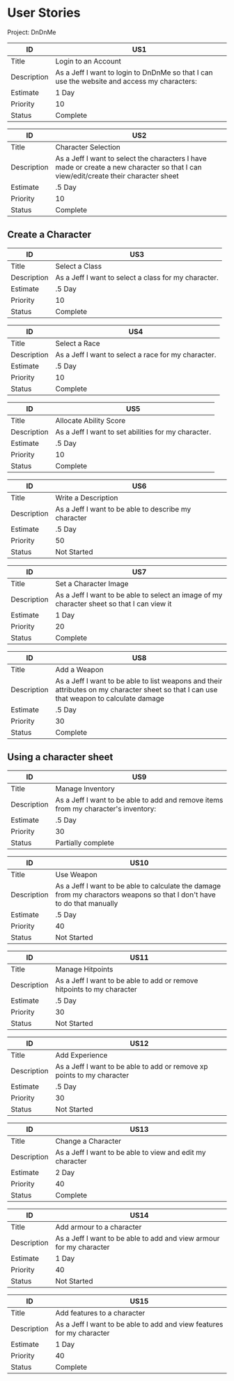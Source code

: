 # User Stories

Project: DnDnMe



| ID          | US1|
| ----------- | ----- |
| Title       | Login to an Account |
| Description | As a Jeff I want to login to DnDnMe so that I can use the website and access my characters: |
| Estimate    | 1 Day |
| Priority    | 10 |
| Status      | Complete |



| ID          | US2 |
| ----------- | ----- |
| Title       | Character Selection |
| Description | As a Jeff I want to select the characters I have made or create a new character so that I can view/edit/create their character sheet|
| Estimate    | .5 Day |
| Priority    | 10 |
| Status      | Complete|

## Create a Character

| ID          | US3 |
| ----------- | ----- |
| Title       | Select a Class |
| Description | As a Jeff I want to select a class for my character. |
| Estimate    | .5 Day |
| Priority    | 10 |
| Status      | Complete |

| ID          | US4|
| ----------- | ----- |
| Title       | Select a Race |
| Description | As a Jeff I want to select a race for my character. |
| Estimate    | .5 Day |
| Priority    | 10 |
| Status      | Complete |

| ID          | US5|
| ----------- | ----- |
| Title       | Allocate Ability Score |
| Description | As a Jeff I want to set abilities for my character. |
| Estimate    | .5 Day |
| Priority    | 10 |
| Status      | Complete |

| ID          | US6|
| ----------- | ----- |
| Title       | Write a Description |
| Description | As a Jeff I want to be able to describe my character |
| Estimate    | .5 Day |
| Priority    | 50 |
| Status      | Not Started |

| ID          |US7 |
| ----------- | ----- |
| Title       | Set a Character Image |
| Description | As a Jeff I want to be able to select an image of my character sheet so that I can view it |
| Estimate    | 1 Day |
| Priority    | 20 |
| Status      | Complete |

| ID          |US8 |
| ----------- | ----- |
| Title       | Add a Weapon |
| Description | As a Jeff I want to be able to list weapons and their attributes on my character sheet so that I can use that weapon to calculate damage |
| Estimate    | .5 Day |
| Priority    | 30 |
| Status      | Complete |

## Using a character sheet

| ID          | US9 |
| ----------- | ----- |
| Title       | Manage Inventory |
| Description | As a Jeff I want to be able to add and remove items from my character's inventory: |
| Estimate    | .5 Day |
| Priority    | 30 |
| Status      | Partially complete |

| ID          | US10|
| ----------- | ----- |
| Title       | Use Weapon |
| Description | As a Jeff I want to be able to calculate the damage from my charactors weapons so that I don't have to do that manually |
| Estimate    | .5 Day |
| Priority    | 40 |
| Status      | Not Started |

| ID          | US11 |
| ----------- | ----- |
| Title       | Manage Hitpoints |
| Description | As a Jeff I want to be able to add or remove hitpoints to my character |
| Estimate    | .5 Day |
| Priority    | 30 |
| Status      | Not Started |

| ID          | US12 |
| ----------- | ----- |
| Title       | Add Experience |
| Description | As a Jeff I want to be able to add or remove xp points to my character |
| Estimate    | .5 Day |
| Priority    | 30 |
| Status      | Not Started |

| ID          | US13 |
| ----------- | ----- |
| Title       | Change a Character |
| Description | As a Jeff I want to be able to view and edit my character |
| Estimate    | 2 Day |
| Priority    | 40 |
| Status      | Complete |

| ID          | US14 |
| ----------- | ----- |
| Title       | Add armour to a character |
| Description | As a Jeff I want to be able to add and view armour for my character |
| Estimate    | 1 Day |
| Priority    | 40 |
| Status      | Not Started |

| ID          | US15 |
| ----------- | ----- |
| Title       | Add features to a character |
| Description | As a Jeff I want to be able to add and view features for my character |
| Estimate    | 1 Day |
| Priority    | 40 |
| Status      | Complete |
